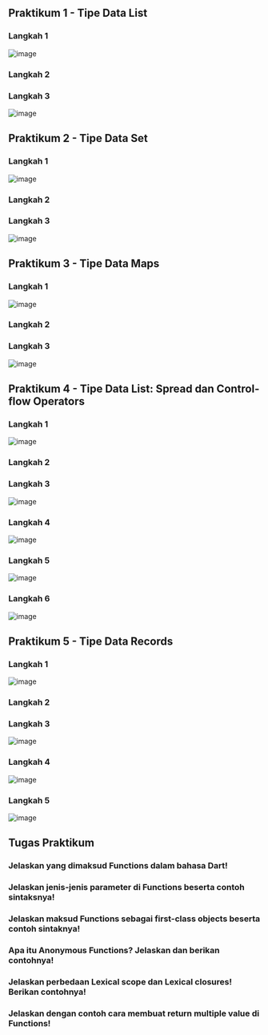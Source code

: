 ## Praktikum 1 - Tipe Data List

### Langkah 1

![image]()

### Langkah 2

### Langkah 3

![image]()

## Praktikum 2 - Tipe Data Set

### Langkah 1

![image]()

### Langkah 2

### Langkah 3

![image]()

## Praktikum 3 - Tipe Data Maps

### Langkah 1

![image]()

### Langkah 2

### Langkah 3

![image]()

## Praktikum 4 - Tipe Data List: Spread dan Control-flow Operators

### Langkah 1

![image]()

### Langkah 2

### Langkah 3

![image]()

### Langkah 4

![image]()

### Langkah 5

![image]()

### Langkah 6

![image]()

## Praktikum 5 - Tipe Data Records

### Langkah 1

![image]()

### Langkah 2

### Langkah 3

![image]()

### Langkah 4

![image]()

### Langkah 5

![image]()

## Tugas Praktikum

### Jelaskan yang dimaksud Functions dalam bahasa Dart!
### Jelaskan jenis-jenis parameter di Functions beserta contoh sintaksnya!
### Jelaskan maksud Functions sebagai first-class objects beserta contoh sintaknya!
### Apa itu Anonymous Functions? Jelaskan dan berikan contohnya!
### Jelaskan perbedaan Lexical scope dan Lexical closures! Berikan contohnya!
### Jelaskan dengan contoh cara membuat return multiple value di Functions!